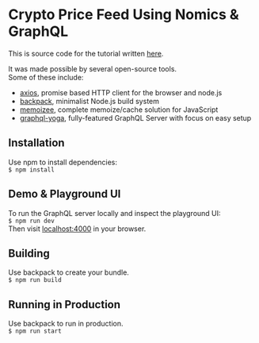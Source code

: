 # Crypto Price Feed Using Nomics & GraphQL

This is source code for the tutorial written [here](https://medium.com/tokensoft/write-your-own-crypto-price-feed-api-in-10-minutes-with-nomics-and-graphql-a4cb29e76fdf).  

It was made possible by several open-source tools.  
Some of these include:
* [axios](https://github.com/axios/axios), promise based HTTP client for the browser and node.js
* [backpack](https://github.com/jaredpalmer/backpack), minimalist Node.js build system
* [memoizee](https://github.com/medikoo/memoizee), complete memoize/cache solution for JavaScript
* [graphql-yoga](https://github.com/prisma/graphql-yoga), fully-featured GraphQL Server with focus on easy setup

## Installation
Use npm to install dependencies:  
`$ npm install`

## Demo & Playground UI
To run the GraphQL server locally and inspect the playground UI:  
`$ npm run dev`  
Then visit [localhost:4000](http://localhost:4000) in your browser.

## Building
Use backpack to create your bundle.  
`$ npm run build`

## Running in Production
Use backpack to run in production.  
`$ npm run start`
